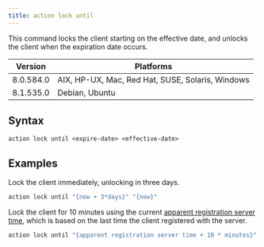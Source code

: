 ```yaml
---
title: action lock until
---
```


This command locks the client starting on the effective date, and unlocks the
client when the expiration date occurs.

Version | Platforms
--- | ---
8.0.584.0 | AIX, HP-UX, Mac, Red Hat, SUSE, Solaris, Windows
8.1.535.0 | Debian, Ubuntu

## Syntax

    action lock until <expire-date> <effective-date>

## Examples

Lock the client immediately, unlocking in three days.

```actionscript
action lock until "{now + 3*days}" "{now}"
```

Lock the client for 10 minutes using the current [apparent registration server
time](/relevance/reference/time.html#apparent-registration-server-time-time),
which is based on the last time the client registered with the server.

```actionscript
action lock until "{apparent registration server time + 10 * minutes}" "{apparent registration server time}"
```
